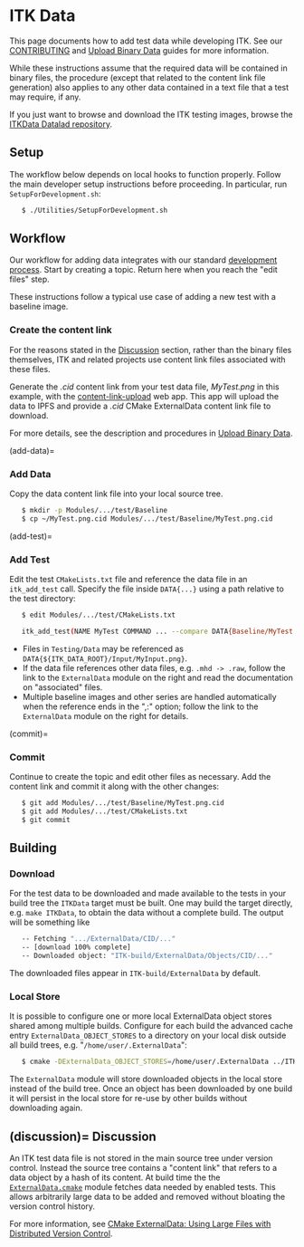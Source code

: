 ITK Data
========

This page documents how to add test data while developing ITK. See our
[CONTRIBUTING](index.md) and [Upload Binary Data] guides for more
information.

While these instructions assume that the required data will be contained in
binary files, the procedure (except that related to the content link file
generation) also applies to any other data contained in a text file that a
test may require, if any.

If you just want to browse and download the ITK testing images, browse the
[ITKData Datalad repository].

Setup
-----

The workflow below depends on local hooks to function properly. Follow the main
developer setup instructions before proceeding. In particular, run
`SetupForDevelopment.sh`:

```bash
   $ ./Utilities/SetupForDevelopment.sh
```

Workflow
--------

Our workflow for adding data integrates with our standard
[development process](index.md). Start by creating a topic. Return here
when you reach the "edit files" step.

These instructions follow a typical use case of adding a new test with a
baseline image.

### Create the content link

For the reasons stated in the [Discussion](#discussion) section, rather than
the binary files themselves, ITK and related projects use content link files
associated with these files.

Generate the *.cid* content link from your test data file, *MyTest.png* in
this example, with the [content-link-upload] web app. This app will
upload the data to IPFS and provide a *.cid* CMake ExternalData content link file
to download.

For more details, see the description and procedures in [Upload Binary Data].

(add-data)=
### Add Data

Copy the data content link file into your local source tree.

```bash
   $ mkdir -p Modules/.../test/Baseline
   $ cp ~/MyTest.png.cid Modules/.../test/Baseline/MyTest.png.cid
```
(add-test)=
### Add Test

Edit the test `CMakeLists.txt` file and reference the data file in an
`itk_add_test` call. Specify the file inside `DATA{...}` using a path relative
to the test directory:

```bash
   $ edit Modules/.../test/CMakeLists.txt

   itk_add_test(NAME MyTest COMMAND ... --compare DATA{Baseline/MyTest.png,:} ...)
```

  * Files in `Testing/Data` may be referenced as
    `DATA{${ITK_DATA_ROOT}/Input/MyInput.png}`.
  * If the data file references other data files, e.g. `.mhd -> .raw`, follow the
    link to the `ExternalData` module on the right and read the documentation on
    "associated" files.
  * Multiple baseline images and other series are handled automatically when the
    reference ends in the ",:" option; follow the link to the `ExternalData`
    module on the right for details.

(commit)=
### Commit

Continue to create the topic and edit other files as necessary. Add the content
link and commit it along with the other changes:

```bash
   $ git add Modules/.../test/Baseline/MyTest.png.cid
   $ git add Modules/.../test/CMakeLists.txt
   $ git commit
```

Building
--------

### Download

For the test data to be downloaded and made available to the tests in your
build tree the `ITKData` target must be built. One may build the target
directly, e.g. `make ITKData`, to obtain the data without a complete build.
The output will be something like

```bash
   -- Fetching ".../ExternalData/CID/..."
   -- [download 100% complete]
   -- Downloaded object: "ITK-build/ExternalData/Objects/CID/..."
```

The downloaded files appear in `ITK-build/ExternalData` by default.

### Local Store

It is possible to configure one or more local ExternalData object stores shared
among multiple builds. Configure for each build the advanced cache entry
`ExternalData_OBJECT_STORES` to a directory on your local disk outside all
build trees, e.g. "`/home/user/.ExternalData`":

```bash
   $ cmake -DExternalData_OBJECT_STORES=/home/user/.ExternalData ../ITK
```

The `ExternalData` module will store downloaded objects in the local store
instead of the build tree. Once an object has been downloaded by one build it
will persist in the local store for re-use by other builds without downloading
again.

(discussion)=
Discussion
----------

An ITK test data file is not stored in the main source tree under version
control. Instead the source tree contains a "content link" that refers to a
data object by a hash of its content. At build time the the
[`ExternalData.cmake`](https://github.com/InsightSoftwareConsortium/ITK/blob/master/CMake/ExternalData.cmake)
module fetches data needed by enabled tests. This allows arbitrarily large data
to be added and removed without bloating the version control history.

For more information, see
[CMake ExternalData: Using Large Files with Distributed Version Control](https://blog.kitware.com/cmake-externaldata-using-large-files-with-distributed-version-control/).


[Upload Binary Data]: upload_binary_data.md
[ITKData Datalad repository]: https://gin.g-node.org/InsightSoftwareConsortium/ITKData/src/main
[content-link-upload]: https://content-link-upload.itk.org
